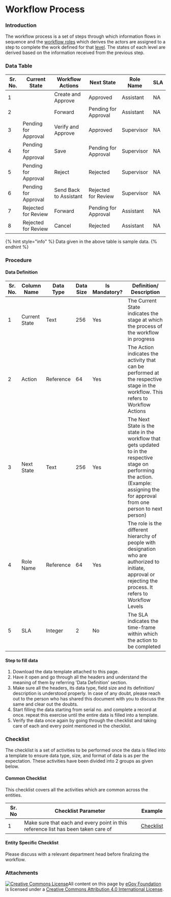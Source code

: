 # Workflow Process

### Introduction

The workflow process is a set of steps through which information flows in sequence and the [workflow roles](https://digit-discuss.atlassian.net/wiki/spaces/DO/pages/537624711/Workflow+Actions) which derives the actors are assigned to a step to complete the work defined for that [level](https://digit-discuss.atlassian.net/wiki/spaces/DO/pages/537690461/Workflow+Levels). The states of each level are derived based on the information received from the previous step.

### Data Table

| Sr. No. | Current State        | Workflow Actions       | Next State           | Role Name  | SLA |
| ------- | -------------------- | ---------------------- | -------------------- | ---------- | --- |
| 1       |                      | Create and Approve     | Approved             | Assistant  | NA  |
| 2       |                      | Forward                | Pending for Approval | Assistant  | NA  |
| 3       | Pending for Approval | Verify and Approve     | Approved             | Supervisor | NA  |
| 4       | Pending for Approval | Save                   | Pending for Approval | Supervisor | NA  |
| 5       | Pending for Approval | Reject                 | Rejected             | Supervisor | NA  |
| 6       | Pending for Approval | Send Back to Assistant | Rejected for Review  | Supervisor | NA  |
| 7       | Rejected for Review  | Forward                | Pending for Approval | Assistant  | NA  |
| 8       | Rejected for Review  | Cancel                 | Rejected             | Assistant  | NA  |

{% hint style="info" %}
Data given in the above table is sample data.
{% endhint %}

### Procedure

#### Data Definition

| Sr. No. | Column Name   | Data Type | Data Size | Is Mandatory? | Definition/ Description                                                                                                                                                                 |
| ------- | ------------- | --------- | --------- | ------------- | --------------------------------------------------------------------------------------------------------------------------------------------------------------------------------------- |
| 1       | Current State | Text      | 256       | Yes           | The Current State indicates the stage at which the process of the workflow in progress                                                                                                  |
| 2       | Action        | Reference | 64        | Yes           | The Action indicates the activity that can be performed at the respective stage in the workflow. This refers to Workflow Actions                                                        |
| 3       | Next State    | Text      | 256       | Yes           | The Next State is the state in the workflow that gets updated to in the respective stage on performing the action. (Example: assigning the for approval from one person to next person) |
| 4       | Role Name     | Reference | 64        | Yes           | The role is the different hierarchy of people with designation who are authorized to initiate, approval or rejecting the process. It refers to Workflow Levels                          |
| 5       | SLA           | Integer   | 2         | No            | The SLA indicates the time-frame within which the action to be completed                                                                                                                |

#### Step to fill data

1. Download the data template attached to this page.
2. Have it open and go through all the headers and understand the meaning of them by referring 'Data Definition' section.
3. Make sure all the headers, its data type, field size and its definition/ description is understood properly. In case of any doubt, please reach out to the person who has shared this document with you to discuss the same and clear out the doubts.
4. Start filling the data starting from serial no. and complete a record at once. repeat this exercise until the entire data is filled into a template.
5. Verify the data once again by going through the checklist and taking care of each and every point mentioned in the checklist.

### Checklist

The checklist is a set of activities to be performed once the data is filled into a template to ensure data type, size, and format of data is as per the expectation. These activities have been divided into 2 groups as given below.

#### Common Checklist

This checklist covers all the activities which are common across the entities.

| Sr. No | Checklist Parameter                                                               | Example                                    |
| ------ | --------------------------------------------------------------------------------- | ------------------------------------------ |
| 1      | Make sure that each and every point in this reference list has been taken care of | [Checklist](../common-config/checklist.md) |

#### Entity Specific Checklist

Please discuss with a relevant department head before finalizing the workflow.

### Attachments

[![Creative Commons License](https://i.creativecommons.org/l/by/4.0/80x15.png)​](http://creativecommons.org/licenses/by/4.0/)All content on this page by [eGov Foundation](https://egov.org.in) is licensed under a [Creative Commons Attribution 4.0 International License](http://creativecommons.org/licenses/by/4.0/).
